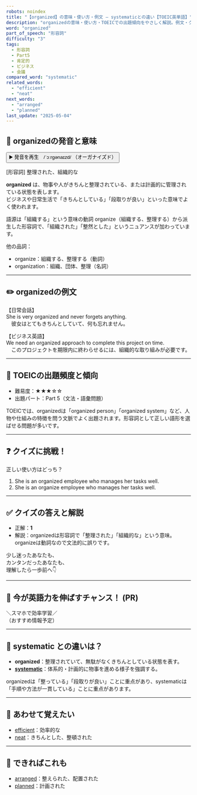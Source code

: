 ```yaml
---
robots: noindex
title: "【organized】の意味・使い方・例文 ― systematicとの違い【TOEIC英単語】"
description: "organizedの意味・使い方・TOEICでの出題傾向をやさしく解説。例文・クイズ付きでsystematicとの違いもわかりやすく学べます。"
word: "organized"
part_of_speech: "形容詞"
difficulty: "3"
tags:
  - 形容詞
  - Part5
  - 肯定的
  - ビジネス
  - 会議
compared_word: "systematic"
related_words:
  - "efficient"
  - "neat"
next_words:
  - "arranged"
  - "planned"
last_update: "2025-05-04"
---
```


## 🔰 organizedの発音と意味

<button class="play-audio" onclick="playTTS('organized')">
  <span class="play-audio-main">
    ▶️ 発音を再生　/ˈɔːrɡənaɪzd/
  </span>
  <span class="play-audio-sub">
    （オーガナイズド）
  </span>
</button>

[形容詞] 整理された、組織的な

**organized** は、物事や人がきちんと整理されている、または計画的に管理されている状態を表します。  
ビジネスや日常生活で「きちんとしている」「段取りが良い」といった意味でよく使われます。

語源は「組織する」という意味の動詞 organize（組織する、整理する）から派生した形容詞で、「組織された」「整然とした」というニュアンスが加わっています。

他の品詞：  
- organize：組織する、整理する（動詞）
- organization：組織、団体、整理（名詞）

---

## ✏️ organizedの例文

【日常会話】  
She is very organized and never forgets anything.  
　彼女はとてもきちんとしていて、何も忘れません。

【ビジネス英語】  
We need an organized approach to complete this project on time.  
　このプロジェクトを期限内に終わらせるには、組織的な取り組みが必要です。

---

## 🎯 TOEICの出題頻度と傾向

- 難易度：★★★☆☆
- 出題パート：Part 5（文法・語彙問題）

TOEICでは、organizedは「organized person」「organized system」など、人物や仕組みの特徴を問う文脈でよく出題されます。形容詞として正しい語形を選ばせる問題が多いです。

---

## ❓ クイズに挑戦！

正しい使い方はどっち？

1. She is an organized employee who manages her tasks well.  
2. She is an organize employee who manages her tasks well.

---

## ✅ クイズの答えと解説

- 正解：**1**
- 解説：organizedは形容詞で「整理された」「組織的な」という意味。organizeは動詞なので文法的に誤りです。

少し迷ったあなたも、  
カンタンだったあなたも、  
理解したら一歩前へ👇️

---

## 🚀 今が英語力を伸ばすチャンス！ (PR)

<div class="info-center">
＼スマホで効率学習／<br>  
（おすすめ情報予定）
</div>

---

## 🤔  systematic との違いは？

- **organized**：整理されていて、無駄がなくきちんとしている状態を表す。
- **[systematic](/word/systematic)**：体系的・計画的に物事を進める様子を強調する。

organizedは「整っている」「段取りが良い」ことに重点があり、systematicは「手順や方法が一貫している」ことに重点があります。

---

## 🧩 あわせて覚えたい

- [efficient](/word/efficient)：効率的な
- [neat](/word/neat)：きちんとした、整頓された

---

## 📖 できればこれも

- [arranged](/word/arranged)：整えられた、配置された
- [planned](/word/planned)：計画された

<!-- cvid: aid40_bid05 -->
